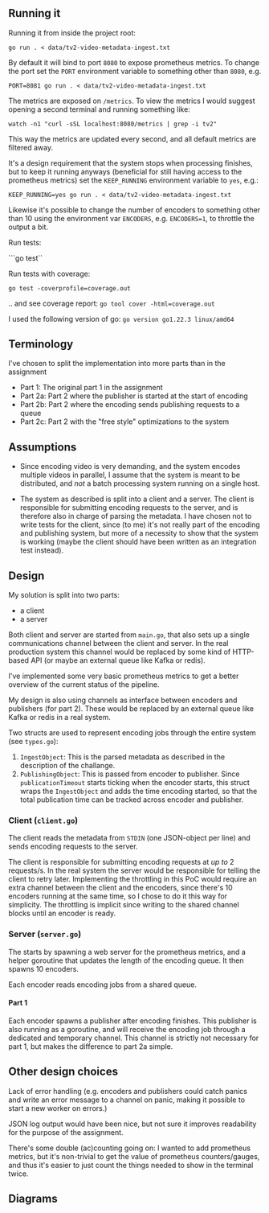 #

## Running it

Running it from inside the project root:

```go run . < data/tv2-video-metadata-ingest.txt```

By default it will bind to port `8080` to expose prometheus metrics. To change the port set the `PORT` environment variable to something other than `8080`, e.g.

```PORT=8081 go run . < data/tv2-video-metadata-ingest.txt```

The metrics are exposed on `/metrics`. To view the metrics I would suggest opening a second terminal and running something like:

```watch -n1 "curl -sSL localhost:8080/metrics | grep -i tv2"```

This way the metrics are updated every second, and all default metrics are filtered away.

It's a design requirement that the system stops when processing finishes, but to keep it running anyways (beneficial for still having access to the prometheus metrics) set the `KEEP_RUNNING` environment variable to `yes`, e.g.:

```KEEP_RUNNING=yes go run . < data/tv2-video-metadata-ingest.txt```

Likewise it's possible to change the number of encoders to something other than 10 using the environment var `ENCODERS`, e.g. `ENCODERS=1`, to throttle the output a bit.


Run tests:

```go test``


Run tests with coverage:

```go test -coverprofile=coverage.out```

.. and see coverage report:
```go tool cover -html=coverage.out```


I used the following version of go:
```go version go1.22.3 linux/amd64```


## Terminology

I've chosen to split the implementation into more parts than in the assignment

- Part 1: The original part 1 in the assignment
- Part 2a: Part 2 where the publisher is started at the start of encoding
- Part 2b: Part 2 where the encoding sends publishing requests to a queue
- Part 2c: Part 2 with the "free style" optimizations to the system


## Assumptions

- Since encoding video is very demanding, and the system encodes multiple videos in parallel, I assume that the system is meant to be distributed, and _not_ a batch processing system running on a single host.

- The system as described is split into a client and a server. The client is responsible for submitting encoding requests to the server, and is therefore also in charge of parsing the metadata. I have chosen not to write tests for the client, since (to me) it's not really part of the encoding and publishing system, but more of a necessity to show that the system is working (maybe the client should have been written as an integration test instead).





## Design

My solution is split into two parts:
- a client
- a server

Both client and server are started from `main.go`, that also sets up a single communications channel between the client and server. In the real production system this channel would be replaced by some kind of HTTP-based API (or maybe an external queue like Kafka or redis).

I've implemented some very basic prometheus metrics to get a better overview of the current status of the pipeline.

My design is also using channels as interface between encoders and publishers (for part 2). These would be replaced by an external queue like Kafka or redis in a real system.

Two structs are used to represent encoding jobs through the entire system (see `types.go`):

1. `IngestObject`: This is the parsed metadata as described in the description of the challange.
2. `PublishingObject`: This is passed from encoder to publisher. Since `publicationTimeout` starts ticking when the encoder starts, this struct wraps the `IngestObject` and adds the time encoding started, so that the total publication time can be tracked across encoder and publisher.


### Client (`client.go`)

The client reads the metadata from `STDIN` (one JSON-object per line) and sends encoding requests to the server.

The client is responsible for submitting encoding requests at _up to_ 2 requests/s. In the real system the server would be responsible for telling the client to retry later. Implementing the throttling in this PoC would require an extra channel between the client and the encoders, since there's 10 encoders running at the same time, so I chose to do it this way for simplicity. The throttling is implicit since writing to the shared channel blocks until an encoder is ready. 


### Server (`server.go`)

The starts by spawning a web server for the prometheus metrics, and a helper goroutine that updates the length of the encoding queue. It then spawns 10 encoders.

Each encoder reads encoding jobs from a shared queue.

#### Part 1

Each encoder spawns a publisher after encoding finishes. This publisher is also running as a goroutine, and will receive the encoding job through a dedicated and temporary channel. This channel is strictly not necessary for part 1, but makes the difference to part 2a simple. 




## Other design choices

Lack of error handling (e.g. encoders and publishers could catch panics and write an error message to a channel on panic, making it possible to start a new worker on errors.)

JSON log output would have been nice, but not sure it improves readability for the purpose of the assignment.

There's some double (ac)counting going on: I wanted to add prometheus metrics, but it's non-trivial to get the value of prometheus counters/gauges, and thus it's easier to just count the things needed to show in the terminal twice.


## Diagrams

